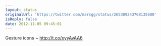 ```yaml
---
layout: status
originalUrl: 'https://twitter.com/marcgg/status/265389243768135680'
isReply: false
date: 2012-11-05 09:45:01
---
```


Gesture icons ~ http://t.co/xyyAvAA6
